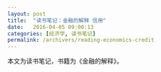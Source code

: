 ```yaml
---
layout: post
title:  "读书笔记：金融的解释 信用"
date:   2016-04-05 09:00:13
categories: [经济学, 读书笔记]
permalink: /archivers/reading-economics-credit
---
```

本文为读书笔记，书籍为《金融的解释》。

